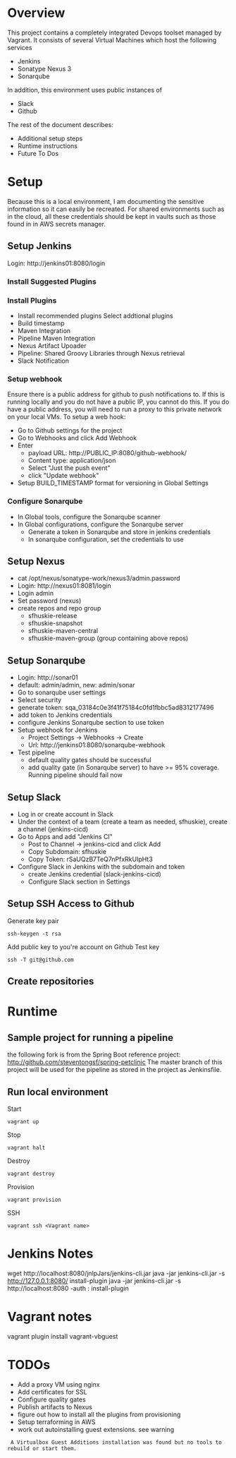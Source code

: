 # Overview

This project contains a completely integrated Devops toolset managed by Vagrant. It consists of several Virtual Machines which host the following services

- Jenkins
- Sonatype Nexus 3
- Sonarqube

In addition, this environment uses public instances of

- Slack
- Github

The rest of the document describes:

- Additional setup steps
- Runtime instructions
- Future To Dos

# Setup

Because this is a local environment, I am documenting the sensitive information so it can easily be recreated. For shared environments such as in the cloud, all these credentials should be kept in vaults such as those found in in AWS secrets manager.

## Setup Jenkins

Login: http://jenkins01:8080/login

### Install Suggested Plugins

### Install Plugins

- Install recommended plugins
  Select addtional plugins
- Build timestamp
- Maven Integration
- Pipeline Maven Integration
- Nexus Artifact Upoader
- Pipeline: Shared Groovy Libraries through Nexus retrieval
- Slack Notification

### Setup webhook

Ensure there is a public address for github to push notifications to. If this is running locally and you do not have a public IP, you cannot do this. If you do have a public address, you will need to run a proxy to this private network on your local VMs. To setup a web hook:

- Go to Github settings for the project
- Go to Webhooks and click Add Webhook
- Enter
  - payload URL: http://PUBLIC_IP:8080/github-webhook/
  - Content type: application/json
  - Select "Just the push event"
  - click "Update webhook"
- Setup BUILD_TIMESTAMP format for versioning in Global Settings

### Configure Sonarqube

- In Global tools, configure the Sonarqube scanner
- In Global configurations, configure the Sonarqube server
  - Generate a token in Sonarqube and store in jenkins credentials
  - In sonarqube configuration, set the credentials to use

## Setup Nexus

- cat /opt/nexus/sonatype-work/nexus3/admin.password
- Login: http://nexus01:8081/login
- Login admin
- Set password (nexus)
- create repos and repo group
  - sfhuskie-release
  - sfhuskie-snapshot
  - sfhuskie-maven-central
  - sfhuskie-maven-group (group containing above repos)

## Setup Sonarqube

- Login: http://sonar01
- default: admin/admin, new: admin/sonar
- Go to sonarqube user settings
- Select security
- generate token: sqa_03184c0e3f41f75184c0fd1fbbc5ad8312177496
- add token to Jenkins credentials
- configure Jenkins Sonarqube section to use token
- Setup webhook for Jenkins
  - Project Settings -> Webhooks -> Create
  - Url: http://jenkins01:8080/sonarqube-webhook
- Test pipeline
  - default quality gates should be successful
  - add quality gate (in Sonarqube server) to have >= 95% coverage. Running pipeline should fail now

## Setup Slack

- Log in or create account in Slack
- Under the context of a team (create a team as needed, sfhuskie), create a channel (jenkins-cicd)
- Go to Apps and add "Jenkins CI"
  - Post to Channel -> jenkins-cicd and click Add
  - Copy Subdomain: sfhuskie
  - Copy Token: rSaUQzB7TeQ7nPfxRkUIpHt3
- Configure Slack in Jenkins with the subdomain and token
  - create Jenkins credential (slack-jenkins-cicd)
  - Configure Slack section in Settings

## Setup SSH Access to Github

Generate key pair

```
ssh-keygen -t rsa
```

Add public key to you're account on Github
Test key

```
ssh -T git@github.com
```

## Create repositories

# Runtime

## Sample project for running a pipeline

the following fork is from the Spring Boot reference project:
http://github.com/steventongsf/spring-petclinic
The master branch of this project will be used for the pipeline as stored in the project as Jenkinsfile.

## Run local environment

Start

```
vagrant up
```

Stop

```
vagrant halt
```

Destroy

```
vagrant destroy
```

Provision

```
vagrant provision
```

SSH

```
vagrant ssh <Vagrant name>
```

# Jenkins Notes

wget http://localhost:8080/jnlpJars/jenkins-cli.jar
java -jar jenkins-cli.jar -s http://127.0.0.1:8080/ install-plugin <name>
java -jar jenkins-cli.jar -s http://localhost:8080 -auth <username>:<password> install-plugin <plugin-1> <plugin-2>

# Vagrant notes

vagrant plugin install vagrant-vbguest

# TODOs

- Add a proxy VM using nginx
- Add certificates for SSL
- Configure quality gates
- Publish artifacts to Nexus
- figure out how to install all the plugins from provisioning
- Setup terraforming in AWS
- work out autoinstalling guest extensions. see warning

```
 A Virtualbox Guest Additions installation was found but no tools to rebuild or start them.
```
